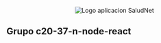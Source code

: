 <p align="center"><img src="https://i.ibb.co/brmrS3y/Logo.jpg" alt="Logo aplicacion SaludNet" /></p>

## Grupo c20-37-n-node-react

